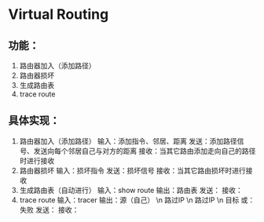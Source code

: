 # Virtual Routing
## 功能：
1. 路由器加入（添加路径）
2. 路由器损坏
3. 生成路由表
4. trace route
## 具体实现：
1. 路由器加入（添加路径）
    输入：添加指令、邻居、距离
    发送：添加路径信号、发送向每个邻居自己与对方的距离
    接收：当其它路由添加走向自己的路径时进行接收
2. 路由器损坏
    输入：损坏指令
    发送：损坏信号
    接收：当其它路由损坏时进行接收
3. 生成路由表（自动进行）
    输入：show route
    输出：路由表
    发送：
    接收：
4. trace route
    输入：tracer
    输出：源（自己） \n 路过IP \n 路过IP \n 目标
        或： 失败
    发送：
    接收：